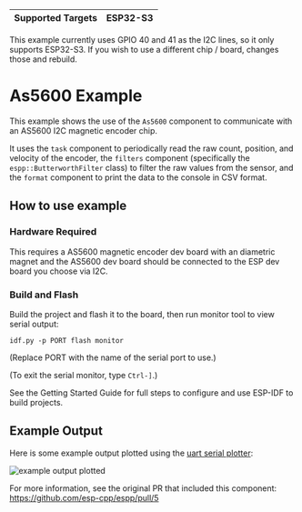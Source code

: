 | Supported Targets | ESP32-S3 |
|-------------------|----------|

This example currently uses GPIO 40 and 41 as the I2C lines, so it only supports
ESP32-S3. If you wish to use a different chip / board, changes those and rebuild.

# As5600 Example

This example shows the use of the `As5600` component to communicate with an
AS5600 I2C magnetic encoder chip. 

It uses the `task` component to periodically read the raw count, position, and
velocity of the encoder, the `filters` component (specifically the
`espp::ButterworthFilter` class) to filter the raw values from the sensor, and
the `format` component to print the data to the console in CSV format.

## How to use example

### Hardware Required

This requires a AS5600 magnetic encoder dev board with an diametric magnet and
the AS5600 dev board should be connected to the ESP dev board you choose via
I2C.

### Build and Flash

Build the project and flash it to the board, then run monitor tool to view serial output:

```
idf.py -p PORT flash monitor
```

(Replace PORT with the name of the serial port to use.)

(To exit the serial monitor, type ``Ctrl-]``.)

See the Getting Started Guide for full steps to configure and use ESP-IDF to build projects.

## Example Output

Here is some example output plotted using the [uart serial
plotter](https://github.com/appliedinnovation/uart_serial_plotter): 

![example output
plotted](https://user-images.githubusercontent.com/213467/205207680-25a4fa41-bc31-4f5e-bc69-c5e2a026d710.png)

For more information, see the original PR that included this component:
https://github.com/esp-cpp/espp/pull/5
